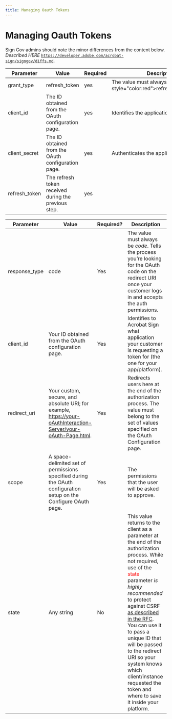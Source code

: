 ```yaml
---
title: Managing Oauth Tokens
---
```

# Managing Oauth Tokens

<InlineAlert slots="text" />

Sign Gov admins should note the minor differences from the content below. *Described HERE* [`https://developer.adobe.com/acrobat-sign/signgov/diffs.md`](../signgov/diffs.md).


| Parameter      | Value                                                  | Required   | Description                                                         |
|----------------|--------------------------------------------------------|------------|---------------------------------------------------------------------|
| grant_type     | refresh_token                                          | yes        | The value must always be  &lt;span style="color:red"&gt;refresh_token&lt;/span&gt;. |
| client_id      | The ID obtained from the OAuth configuration page.     | yes        | Identifies the application.                                         |
| client_secret  | The ID obtained from the OAuth configuration page.     | yes        | Authenticates the application.                                      |
| refresh_token  | The refresh token received during the previous step.   | yes        |                                                                     |

<table>
    <thead>
        <tr>
            <th>Parameter</th>
            <th>Value</th>
            <th>Required?</th>
            <th>Description</th>
        </tr>
    </thead>
    <tbody>
        <tr>
            <td>response_type</td>
            <td>code</td>
            <td>Yes</td>
            <td>The value must always be <em>code</em>. Tells the process you’re looking for the OAuth code on the redirect URI once your customer logs in and accepts the auth permissions.</td>
        </tr>
        <tr>
            <td>client_id</td>
            <td>Your ID obtained from the OAuth configuration page.</td>
            <td>Yes</td>
            <td>Identifies to Acrobat Sign what application your customer is requesting a token for (the one for your app/platform).</td>
        </tr>
        <tr>
            <td>redirect_uri</td>
            <td>Your custom, secure, and absolute URI; for example, <a href="https://your-oAuthInteraction-Server/your-oAuth-Page.html">https://your-oAuthInteraction-Server/your-oAuth-Page.html</a>.</td>
            <td>Yes</td>
            <td>Redirects users here at the end of the authorization process. The value must belong to the set of values specified on the OAuth Configuration page.</td>
        </tr>
        <tr>
            <td>scope</td>
            <td>A space-delimited set of permissions specified during the OAuth configuration setup on the Configure OAuth page.</td>
            <td>Yes</td>
            <td>The permissions that the user will be asked to approve.</td>
        </tr>
        <tr>
            <td>state</td>
            <td>Any string</td>
            <td>No</td>
            <td>This value returns to the client as a parameter at the end of the authorization process. While not required, use of the <span style="color: red;">state</span> parameter <em>is highly recommended</em> to protect against CSRF <a href="https://tools.ietf.org/html/rfc6749#section-10.12">as described in the RFC</a>. You can use it to pass a unique ID that will be passed to the redirect URI so your system knows which client/instance requested the token and where to save it inside your platform.</td>
        </tr>
    </tbody>
</table>

